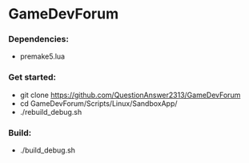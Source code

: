 # GameDevForum

### Dependencies:
* premake5.lua

### Get started:
* git clone https://github.com/QuestionAnswer2313/GameDevForum
* cd GameDevForum/Scripts/Linux/SandboxApp/
* ./rebuild_debug.sh

### Build:
* ./build_debug.sh
